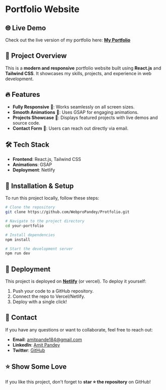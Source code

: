# Portfolio Website

## 🌐 Live Demo

Check out the live version of my portfolio here: **[My Portfolio](https://amitpande-portfolio.netlify.app/)**

## 🚀 Project Overview

This is a **modern and responsive** portfolio website built using **React.js** and **Tailwind CSS**. It showcases my skills, projects, and experience in web development.

## 🔥 Features

- **Fully Responsive** 📱: Works seamlessly on all screen sizes.
- **Smooth Animations** 🎨: Uses GSAP for engaging animations.
- **Projects Showcase** 💼: Displays featured projects with live demos and source code.
- **Contact Form** 📩: Users can reach out directly via email.

## 🛠️ Tech Stack

- **Frontend**: React.js, Tailwind CSS
- **Animations**: GSAP
- **Deployment**: Netlify
## 🔧 Installation & Setup

To run this project locally, follow these steps:

```bash
# Clone the repository
git clone https://github.com/WebproPandey/Protfolio.git

# Navigate to the project directory
cd your-portfolio

# Install dependencies
npm install

# Start the development server
npm run dev
```

## 🚀 Deployment

This project is deployed on **[Netlify](https://netlify.com/)** (or vercel). To deploy it yourself:

1. Push your code to a GitHub repository.
2. Connect the repo to Vercel/Netlify.
3. Deploy with a single click!

## 💌 Contact

If you have any questions or want to collaborate, feel free to reach out:

- **Email**: [amitpande184@gmail.com](mailto:amitpande184@gmail.com)
- **LinkedIn**: [Amit Pandey](https://www.linkedin.com/in/amit-pandey-5a687327a?utm_source=share&utm_campaign=share_via&utm_content=profile&utm_medium=android_app)
- **Twitter**: [GitHub](https://github.com/WebproPandey)

## ⭐ Show Some Love

If you like this project, don't forget to **star ⭐ the repository** on GitHub!

